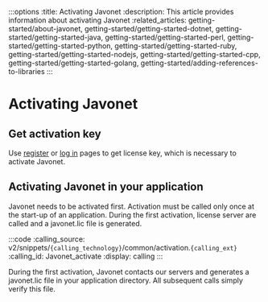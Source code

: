 :::options
:title: Activating Javonet
:description: This article provides information about activating Javonet
:related_articles: getting-started/about-javonet, getting-started/getting-started-dotnet, getting-started/getting-started-java, getting-started/getting-started-perl, getting-started/getting-started-python, getting-started/getting-started-ruby, getting-started/getting-started-nodejs, getting-started/getting-started-cpp, getting-started/getting-started-golang, getting-started/adding-references-to-libraries
:::


# Activating Javonet

## Get activation key
  
Use [register](https://my.javonet.com/signup/?type=free) or [log in](https://my.javonet.com/signin/) pages to get license key, which is necessary to activate Javonet.

## Activating Javonet in your application

Javonet needs to be activated first. Activation must be called only once at the start-up of an application. During the first activation, license server are called and a javonet.lic file is generated. 

:::code 
:calling_source: v2/snippets/`{calling_technology}`/common/activation.`{calling_ext}`
:calling_id: Javonet_activate
:display: calling
:::
  
During the first activation, Javonet contacts our servers and generates a javonet.lic file in your application directory. All subsequent calls simply verify this file.